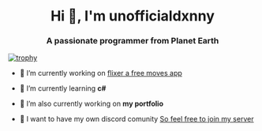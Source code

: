<h1 align="center">Hi 👋, I'm unofficialdxnny</h1>

<h3 align="center">A passionate programmer from Planet Earth</h3>


[![trophy](https://github-profile-trophy.vercel.app/?username=unofficialdxnny&theme=onedark)](https://instagram.com/unofficialdxnny)

- 🔭 I’m currently working on [flixer a free moves app](https://github.com/unofficialdxnny/flixer)

- 🌱 I’m currently learning **c#**

- 👯 I’m also currently working on **my portfolio**

- 🤝 I want to have my own discord comunity [So feel free to join my server](https://discord.gg/tT2cS8c44p)
